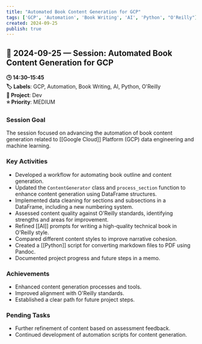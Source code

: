 ```yaml
---
title: "Automated Book Content Generation for GCP"
tags: ['GCP', 'Automation', 'Book Writing', 'AI', 'Python', "O'Reilly"]
created: 2024-09-25
publish: true
---
```


## 📅 2024-09-25 — Session: Automated Book Content Generation for GCP

**🕒 14:30–15:45**  
**🏷️ Labels**: GCP, Automation, Book Writing, AI, Python, O'Reilly  
**📂 Project**: Dev  
**⭐ Priority**: MEDIUM  


### Session Goal
The session focused on advancing the automation of book content generation related to [[Google Cloud]] Platform (GCP) data engineering and machine learning.

### Key Activities
- Developed a workflow for automating book outline and content generation.
- Updated the `ContentGenerator` class and `process_section` function to enhance content generation using DataFrame structures.
- Implemented data cleaning for sections and subsections in a DataFrame, including a new numbering system.
- Assessed content quality against O'Reilly standards, identifying strengths and areas for improvement.
- Refined [[AI]] prompts for writing a high-quality technical book in O'Reilly style.
- Compared different content styles to improve narrative cohesion.
- Created a [[Python]] script for converting markdown files to PDF using Pandoc.
- Documented project progress and future steps in a memo.

### Achievements
- Enhanced content generation processes and tools.
- Improved alignment with O'Reilly standards.
- Established a clear path for future project steps.

### Pending Tasks
- Further refinement of content based on assessment feedback.
- Continued development of automation scripts for content generation.

